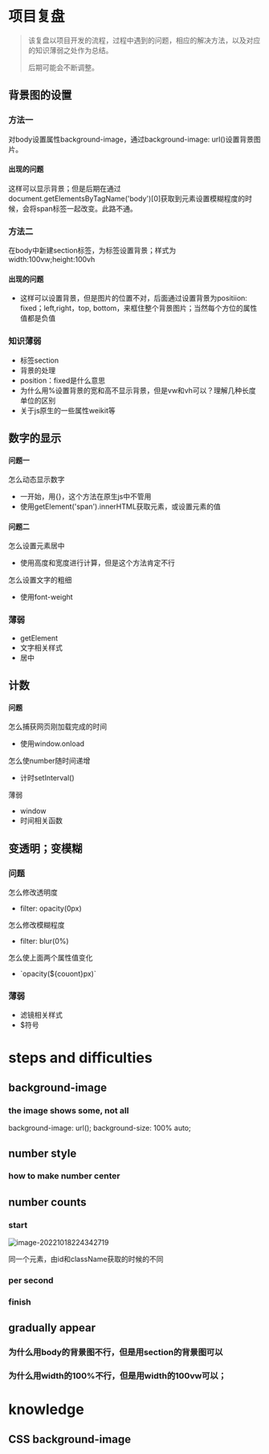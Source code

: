# 项目复盘

> 该复盘以项目开发的流程，过程中遇到的问题，相应的解决方法，以及对应的知识薄弱之处作为总结。
>
> 后期可能会不断调整。

## 背景图的设置

### 方法一

对body设置属性background-image，通过background-image: url()设置背景图片。

#### 出现的问题

这样可以显示背景；但是后期在通过document.getElementsByTagName('body')[0]获取到元素设置模糊程度的时候，会将span标签一起改变。此路不通。

### 方法二

在body中新建section标签，为标签设置背景；样式为width:100vw;height:100vh

#### 出现的问题

- 这样可以设置背景，但是图片的位置不对，后面通过设置背景为positiion: fixed；left,right，top, bottom，来框住整个背景图片；当然每个方位的属性值都是负值

### 知识薄弱

- 标签section
- 背景的处理
- position：fixed是什么意思
- 为什么用%设置背景的宽和高不显示背景，但是vw和vh可以？理解几种长度单位的区别
- 关于js原生的一些属性weikit等

## 数字的显示

#### 问题一

怎么动态显示数字

- 一开始，用{}，这个方法在原生js中不管用
- 使用getElement('span').innerHTML获取元素，或设置元素的值

#### 问题二

怎么设置元素居中

- 使用高度和宽度进行计算，但是这个方法肯定不行

怎么设置文字的粗细

- 使用font-weight

### 薄弱

- getElement
- 文字相关样式
- 居中

## 计数

#### 问题

怎么捕获网页刚加载完成的时间

- 使用window.onload

怎么使number随时间递增

- 计时setInterval()

薄弱

- window
- 时间相关函数

## 变透明；变模糊

### 问题

怎么修改透明度

- filter: opacity(0px)

怎么修改模糊程度

- filter: blur(0%)

怎么使上面两个属性值变化

- \`opacity(${couont}px)`

### 薄弱

- 滤镜相关样式
- $符号















# steps and difficulties

## background-image

### the image shows some, not all
background-image: url();
background-size: 100% auto;
## number style
### how to make number center
## number counts
### start

![image-20221018224342719](C:\Users\dell\AppData\Roaming\Typora\typora-user-images\image-20221018224342719.png)

同一个元素，由id和className获取的时候的不同

### per second
### finish
## gradually appear
### 为什么用body的背景图不行，但是用section的背景图可以
### 为什么用width的100%不行，但是用width的100vw可以；

# knowledge
## CSS background-image